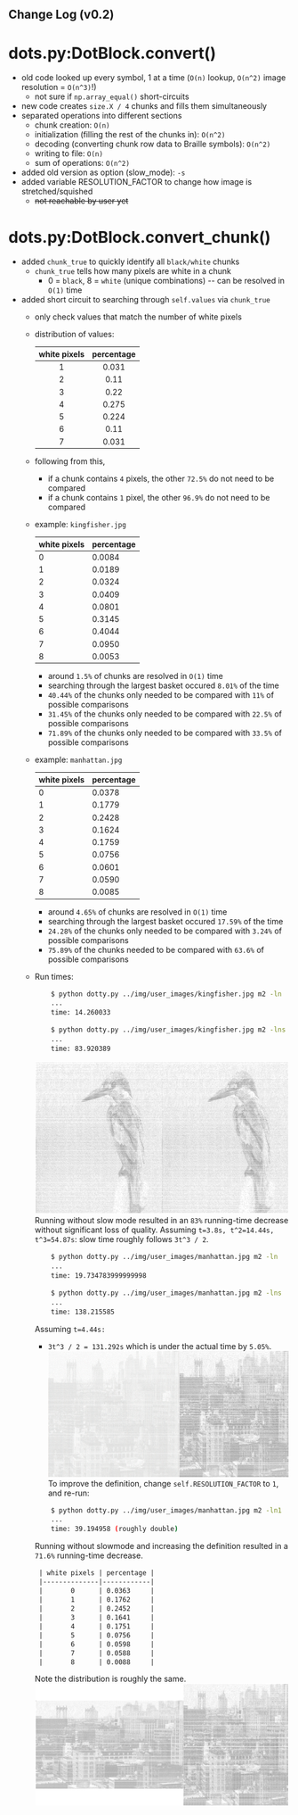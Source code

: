 Change Log (v0.2)
-----------------

dots.py:DotBlock.convert()
=========
* old code looked up every symbol, 1 at a time (`O(n)` lookup, `O(n^2)` image resolution = `O(n^3)`!)
   * not sure if `np.array_equal()` short-circuits
* new code creates `size.X / 4` chunks and fills them simultaneously
* separated operations into different sections
    * chunk creation: `O(n)`
    * initialization (filling the rest of the chunks in): `O(n^2)`
    * decoding (converting chunk row data to Braille symbols): `O(n^2)`
    * writing to file: `O(n)`
    * sum of operations: `O(n^2)`
* added old version as option (slow_mode): `-s`
* added variable RESOLUTION_FACTOR to change how image is stretched/squished
   * ~~not reachable by user yet~~

dots.py:DotBlock.convert_chunk()
===============
* added `chunk_true` to quickly identify all `black/white` chunks
    * `chunk_true` tells how many pixels are white in a chunk 
        * 0 = `black`, 8 = `white` (unique combinations) -- can be resolved in `O(1)` time
* added short circuit to searching through `self.values` via `chunk_true`
    * only check values that match the number of white pixels
    * distribution of values:
     
         | white pixels   | percentage          |
         |:--------------:|:-------------------:|
         |       1        | 0.031               |
         |       2        | 0.11                |
         |       3        | 0.22                |
         |       4        | 0.275               |
         |       5        | 0.224               |
         |       6        | 0.11                |
         |       7        | 0.031               |
    * following from this,
        * if a chunk contains `4` pixels, the other `72.5%` do not need to be compared
        * if a chunk contains `1` pixel, the other `96.9%` do not need to be compared
    
    * example: `kingfisher.jpg`
        
        | white pixels | percentage           |
        |--------------|----------------------|
        |       0      | 0.0084 |
        |       1      | 0.0189 |
        |       2      | 0.0324 |
        |       3      | 0.0409 |
        |       4      | 0.0801 |
        |       5      | 0.3145 |
        |       6      | 0.4044 |
        |       7      | 0.0950 |
        |       8      | 0.0053 | 
         
        * around `1.5%` of chunks are resolved in `O(1)` time
        * searching through the largest basket occured `8.01%` of the time
        * `40.44%` of the chunks only needed to be compared with `11%` of possible comparisons
        * `31.45%` of the chunks only needed to be compared with `22.5%` of possible comparisons
        * `71.89%` of the chunks only needed to be compared with `33.5%` of possible comparisons
    * example: `manhattan.jpg`
        
        | white pixels | percentage |
        |--------------|------------|
        |       0      | 0.0378     |
        |       1      | 0.1779     |
        |       2      | 0.2428     |
        |       3      | 0.1624     |
        |       4      | 0.1759     |
        |       5      | 0.0756     |
        |       6      | 0.0601     |
        |       7      | 0.0590     |
        |       8      | 0.0085     |
        
        * around `4.65%` of chunks are resolved in `O(1)` time
        * searching through the largest basket occured `17.59%` of the time
        * `24.28%` of the chunks only needed to be compared with `3.24%` of possible comparisons
        * `75.89%` of the chunks needed to be compared with `63.6%` of possible comparisons

    * Run times:
        ```sh
            $ python dotty.py ../img/user_images/kingfisher.jpg m2 -ln
            ...
            time: 14.260033
        ```
        ```sh
            $ python dotty.py ../img/user_images/kingfisher.jpg m2 -lns
            ...
            time: 83.920389
        ```
        ![Kingfisher comparison](/img/ss/dotty_nvs.png)
        Running without slow mode resulted in an `83%` running-time decrease without significant loss of quality. Assuming `t=3.8s, t^2=14.44s, t^3=54.87s`: slow time roughly follows `3t^3 / 2`.
        ```sh
            $ python dotty.py ../img/user_images/manhattan.jpg m2 -ln
            ...
            time: 19.734783999999998
        ```
        ```sh
            $ python dotty.py ../img/user_images/manhattan.jpg m2 -lns
            ...
            time: 138.215585
        ```
        Assuming `t=4.44s:` 
        * `3t^3 / 2 = 131.292s` which is under the actual time by `5.05%`.
        ![Manhattan comparison -- resolution set to 2](/img/ss/dotty_nvs2.png)
        To improve the definition, change `self.RESOLUTION_FACTOR` to `1`, and re-run:
        ```sh
            $ python dotty.py ../img/user_images/manhattan.jpg m2 -ln1
            ...
            time: 39.194958 (roughly double)
        ```
        Running without slowmode and increasing the definition resulted in a `71.6%` running-time decrease.
        
           | white pixels | percentage |
           |--------------|------------|
           |       0      | 0.0363     |
           |       1      | 0.1762     |
           |       2      | 0.2452     |
           |       3      | 0.1641     |
           |       4      | 0.1751     |
           |       5      | 0.0756     |
           |       6      | 0.0598     |
           |       7      | 0.0588     |
           |       8      | 0.0088     |
        
         Note the distribution is roughly the same.
        ![Manhattan comparison -- resolution set to 1](/img/ss/dotty_nvs3.png)
